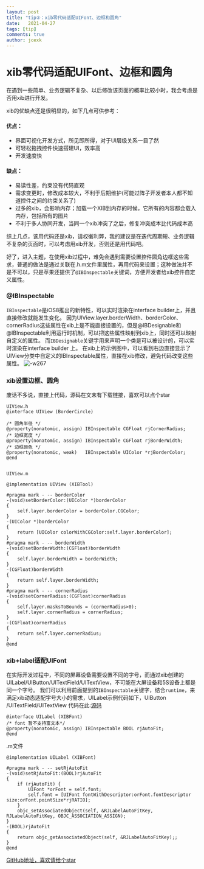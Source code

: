 ```yaml
---
layout: post
title: "tip②：xib零代码适配UIFont、边框和圆角"
date:   2021-04-27
tags: [tip]
comments: true
author: jcexk
---
```

# xib零代码适配UIFont、边框和圆角
在遇到一些简单、业务逻辑不复杂、以后修改该页面的概率比较小时，我会考虑是否用xib进行开发。

xib的优缺点还是很明显的，如下几点可供参考：
#### 优点：
* 界面可视化开发方式，所见即所得，对于UI层级关系一目了然
* 可轻松拖拽控件快速搭建UI，效率高
* 开发速度快

#### 缺点：
* 易读性差，约束没有代码直观
* 需求变更时，修改成本较大，不利于后期维护(可能过阵子开发者本人都不知道控件之间的约束关系了)
* 过多的xib，会影响内存；加载一个XIB到内存的时候，它所有的内容都会载入内存，包括所有的图片
* 不利于多人协同开发，当同一个xib冲突了之后，修复冲突成本比代码成本高

综上几点，该用代码还是xib，请权衡利弊，我的建议是在迭代周期短、业务逻辑不复杂的页面时，可以考虑用xib开发，否则还是用代码吧。

好了，进入主题，在使用xib过程中，难免会遇到需要设置控件圆角边框这些需求，普通的做法是通过关联在.h.m文件里属性，再用代码来设置；这种做法并不是不可以，只是苹果还提供了`@IBInspectable`关键词，方便开发者给xib控件自定义属性。
### @IBInspectable
`IBInspectable`是iOS8推出的新特性，可以实时渲染在interface builder上，并且直接修改就能发生变化。
因为UIView.layer.borderWidth、borderColor、cornerRadius这些属性在xib上是不能直接设置的，但是@IBDesignable和@IBInspectable利用运行时机制，可以把这些属性映射到xib上，同时还可以映射自定义的属性。
而`IBDesignable`关键字用来声明一个类是可以被设计的，可以实时渲染在interface builder 上。
在xib上的示例图中，可以看到右边直接显示了UIView分类中自定义的IBInspectable属性，直接在xib修改，避免代码改变这些属性。
![-w267](https://jcexk-1259114619.cos.ap-shanghai.myqcloud.com/16194586000253.jpg)
### xib设置边框、圆角
废话不多说，直接上代码，源码在文末有下载链接，喜欢可以点个star

```
UIView.h
@interface UIView (BorderCircle)

/* 圆角半径 */
@property(nonatomic, assign) IBInspectable CGFloat rjCornerRadius;
/* 边框宽度 */
@property(nonatomic, assign) IBInspectable CGFloat rjBorderWidth;
/* 边框颜色 */
@property(nonatomic, weak)   IBInspectable UIColor *rjBorderColor;
@end


UIView.m

@implementation UIView (XIBTool)

#pragma mark - -- borderColor
-(void)setBorderColor:(UIColor *)borderColor
{
    self.layer.borderColor = borderColor.CGColor;
}
-(UIColor *)borderColor
{
    return [UIColor colorWithCGColor:self.layer.borderColor];
}
#pragma mark - -- borderWidth
-(void)setBorderWidth:(CGFloat)borderWidth
{
    self.layer.borderWidth = borderWidth;
}
-(CGFloat)borderWidth
{
    return self.layer.borderWidth;
}
#pragma mark - -- cornerRadius
-(void)setCornerRadius:(CGFloat)cornerRadius
{
    self.layer.masksToBounds = (cornerRadius>0);
    self.layer.cornerRadius = cornerRadius;
}
-(CGFloat)cornerRadius
{
    return self.layer.cornerRadius;
}
@end
```
### xib+label适配UIFont
在实际开发过程中，不同的屏幕设备需要设置不同的字号，而通过xib创建的UILabel/UIButton/UITextField/UITextView，不可能在大屏设备和5S设备上都是同一个字号。
我们可以利用前面提到的`IBInspectable`关键字，结合`runtime`，来满足xib动态适配字号大小的需求，UILabel示例代码如下，UIButton
/UITextField/UITextView 代码在此:[源码](https://github.com/jcexk/RJAutoFitLabel)
```
@interface UILabel (XIBFont)
/* font 暂不支持富文本*/
@property(nonatomic, assign) IBInspectable BOOL rjAutoFit;
@end

```
.m文件
```
@implementation UILabel (XIBFont)

#pragma mark - -- setRjAutoFit
-(void)setRjAutoFit:(BOOL)rjAutoFit
{
    if (rjAutoFit) {
        UIFont *orFont = self.font;
        self.font = [UIFont fontWithDescriptor:orFont.fontDescriptor size:orFont.pointSize*rjRATIO];
    }
    objc_setAssociatedObject(self, &RJLabelAutoFitKey, RJLabelAutoFitKey, OBJC_ASSOCIATION_ASSIGN);
}
-(BOOL)rjAutoFit
{
    return objc_getAssociatedObject(self, &RJLabelAutoFitKey);;
}
@end
```
[GitHub地址，喜欢请给个star](https://github.com/jcexk/RJAutoFitLabel)
